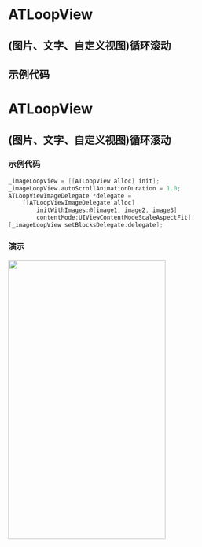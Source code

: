 #  ATLoopView

## (图片、文字、自定义视图)循环滚动

## 示例代码
#  ATLoopView

## (图片、文字、自定义视图)循环滚动

### 示例代码
```Objective-C
_imageLoopView = [[ATLoopView alloc] init];
_imageLoopView.autoScrollAnimationDuration = 1.0;
ATLoopViewImageDelegate *delegate = 
    [[ATLoopViewImageDelegate alloc] 
        initWithImages:@[image1, image2, image3] 
        contentMode:UIViewContentModeScaleAspectFit];
[_imageLoopView setBlocksDelegate:delegate];
```

### 演示
<img src="https://github.com/lantuhy/ATLoopView/blob/master/Screenshot/demo.gif" width="320" height="568" />





